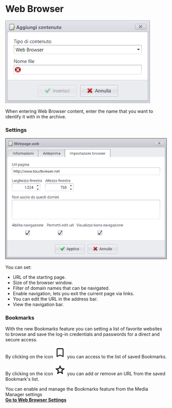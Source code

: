 # Web Browser
![](/img/contents_webbrowser.png)

When entering Web Browser content, enter the name that you want to identify it with in the archive.

### Settings
![](/img/contents_webbrowser_settings.png)

You can set:

* URL of the starting page.
* Size of the browser window.
* Filter of domain names that can be navigated.
* Enable navigation, lets you exit the current page via links.
* You can edit the URL in the address bar.
* View the navigation bar.

### Bookmarks
With the new Bookmarks feature you can setting a list of favorite websites to browse and save the log-in credentials and passwords for a direct and secure access.

By clicking on the icon ![](/img/2.17/bookmarks.png) you can access to the list of saved Bookmarks.

By clicking on the icon ![](/img/2.17/add-to-bookmarks.png) you can add or remove an URL from the saved Bookmark's list.

You can enable and manage the Bookmarks feature from the Media Manager settings <br>
[__Go to Web Browser Settings__](/it/2.17/media-manager/settings/#web-browser-settings)
